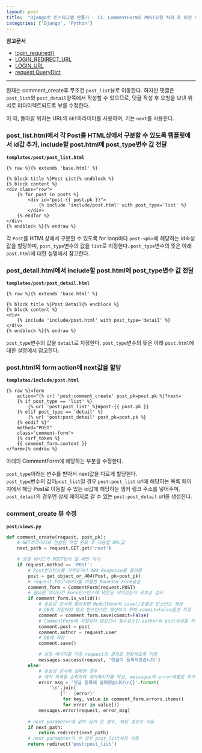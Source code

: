 ```yaml
---
layout: post
title:  "Django로 인스타그램 만들기 - 13. CommentForm의 POST요청 처리 후 이전 페이지로 이동"
categories: ['Django', 'Python']
---
```


**참고문서**

- [login_required()](https://docs.djangoproject.com/en/1.11/topics/auth/default/#django.contrib.auth.decorators.login_required)
- [LOGIN_REDIRECT_URL](https://docs.djangoproject.com/en/1.11/ref/settings/#logout-redirect-url)
- [LOGIN_URL](https://docs.djangoproject.com/en/1.11/ref/settings/#login-url)
- [request QueryDict](https://docs.djangoproject.com/en/1.11/ref/request-response/#querydict-objects)

---

현재는 comment_create후 무조건 `post_list`뷰로 이동한다. 하지만 댓글은 `post_list`와 `post_detail`양쪽에서 작성할 수 있으므로, 댓글 작성 후 요청을 보낸 위치로 리다이렉트되도록 뷰를 수정한다.

이 때, 돌아갈 위치는 URL의 `GET`파라미터를 사용하며, 키는 `next`를 사용한다.

### post_list.html에서 각 Post를 HTML상에서 구분할 수 있도록 템플릿에서 id값 추가, include할 post.html에 post_type변수 값 전달

**`templates/post/post_list.html`**

```django
{% raw %}{% extends 'base.html' %}

{% block title %}Post List{% endblock %}
{% block content %}
<div class="row">
	{% for post in posts %}
		<div id="post-{{ post.pk }}">
			{% include 'include/post.html' with post_type='list' %}
		</div>
	{% endfor %}
</div>
{% endblock %}{% endraw %}
```

각 `Post`를 HTML상에서 구분할 수 있도록 for loop마다 `post-<pk>`에 해당하는 id속성값을 할당하며, `post_type`변수의 값을 `list`로 지정한다. `post_type`변수의 뜻은 아래 `post.html`에 대한 설명에서 참고한다.

### post_detail.html에서 include할 post.html에 post_type변수 값 전달

**`templates/post/post_detail.html`**

```django
{% raw %}{% extends 'base.html' %}

{% block title %}Post Detail{% endblock %}
{% block content %}
<div>
	{% include 'include/post.html' with post_type='detail' %}
</div>
{% endblock %}{% endraw %}
```

`post_type`변수의 값을 `detail`로 지정한다. `post_type`변수의 뜻은 아래 `post.html`에 대한 설명에서 참고한다.

### post.html의 form action에 next값을 할당

**`templates/include/post.html`**

```django
{% raw %}<form
	action="{% url 'post:comment_create' post_pk=post.pk %}?next=
	{% if post_type == 'list' %}
		{% url 'post:post_list' %}#post-{{ post.pk }}
	{% elif post_type == 'detail' %}
		{% url 'post:post_detail' post_pk=post.pk %}
	{% endif %}"
	method="POST"
	class="comment-form">
	{% csrf_token %}
	{{ comment_form.content }}
</form>{% endraw %}
```

아래의 CommentForm에 해당하는 부분을 수정한다.

`post_type`이라는 변수를 받아서 next값을 다르게 할당한다.  
`post_type`변수의 값이`post_list`일 경우 `post:post_list` url에 해당하는 목록 페이지에서 해당 Post로 이동할 수 있는 id값에 해당하는 앵커 링크 주소를 넣어주며, `post_detail`의 경우엔 상세 페이지로 갈 수 있는 `post:post_detail` url을 생성한다.

### comment_create 뷰 수정

**`post/views.py`**

```python
def comment_create(request, post_pk):
    # GET파라미터로 전달된 작업 완료 후 이동할 URL값
    next_path = request.GET.get('next')

    # 요청 메서드가 POST방식 일 때만 처리
    if request.method == 'POST':
        # Post인스턴스를 가져오거나 404 Response를 돌려줌
        post = get_object_or_404(Post, pk=post_pk)
        # request.POST데이터를 이용한 Bounded Form생성
        comment_form = CommentForm(request.POST)
        # 올바른 데이터가 Form인스턴스에 바인딩 되어있는지 유효성 검사
        if comment_form.is_valid():
            # 유효성 검사에 통과하면 ModelForm의 save()호출로 인스턴스 생성
            # DB에 저장하지 않고 인스턴스만 생성하기 위해 commit=False옵션 지정
            comment = comment_form.save(commit=False)
            # CommentForm에 지정되지 않았으나 필수요소인 author와 post속성을 지정
            comment.post = post
            comment.author = request.user
            # DB에 저장
            comment.save()

            # 성공 메시지를 다음 request의 결과로 전달하도록 지정
            messages.success(request, '댓글이 등록되었습니다')
        else:
            # 유효성 검사에 실패한 경우
            # 에러 목록을 순회하며 에러메시지를 작성, messages의 error레벨로 추가
            error_msg = '댓글 등록에 실패했습니다\n{}'.format(
                '\n'.join(
                    [f'- {error}'
                     for key, value in comment_form.errors.items()
                     for error in value]))
            messages.error(request, error_msg)
        
        # next parameter에 값이 담겨 온 경우, 해당 경로로 이동
        if next_path:
            return redirect(next_path)
        # next parameter가 빈 경우 post_list뷰로 이동
        return redirect('post:post_list')
```

